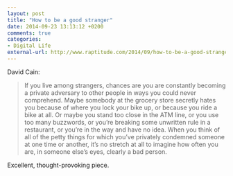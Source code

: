 ```yaml
---
layout: post
title: "How to be a good stranger"
date: 2014-09-23 13:13:12 +0200
comments: true
categories: 
- Digital Life
external-url: http://www.raptitude.com/2014/09/how-to-be-a-good-stranger/
---
```


David Cain:

> If you live among strangers, chances are you are constantly becoming a private adversary to other people in ways you could never comprehend. Maybe somebody at the grocery store secretly hates you because of where you lock your bike up, or because you ride a bike at all. Or maybe you stand too close in the ATM line, or you use too many buzzwords, or you’re breaking some unwritten rule in a restaurant, or you’re in the way and have no idea. When you think of all of the petty things for which you’ve privately condemned someone at one time or another, it’s no stretch at all to imagine how often you are, in someone else’s eyes, clearly a bad person.

Excellent, thought-provoking piece.
